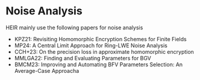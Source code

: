# Noise Analysis

HEIR mainly use the following papers for noise analysis

- KPZ21: Revisiting Homomorphic Encryption Schemes for Finite Fields
- MP24: A Central Limit Approach for Ring-LWE Noise Analysis
- CCH+23: On the precision loss in approximate homomorphic encryption
- MMLGA22: Finding and Evaluating Parameters for BGV
- BMCM23: Improving and Automating BFV Parameters Selection: An Average-Case
  Approacha
